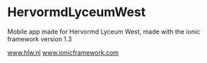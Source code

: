 # HervormdLyceumWest
Mobile app made for Hervormd Lyceum West, made with the ionic framework version 1.3

www.hlw.nl
www.ionicframework.com
